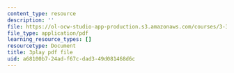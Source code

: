 ```yaml
---
content_type: resource
description: ''
file: https://ol-ocw-studio-app-production.s3.amazonaws.com/courses/3-320-atomistic-computer-modeling-of-materials-sma-5107-spring-2005/a68100b724adf67cdad349d081468d6c_U5SKba2lCuw.pdf
file_type: application/pdf
learning_resource_types: []
resourcetype: Document
title: 3play pdf file
uid: a68100b7-24ad-f67c-dad3-49d081468d6c
---
```

